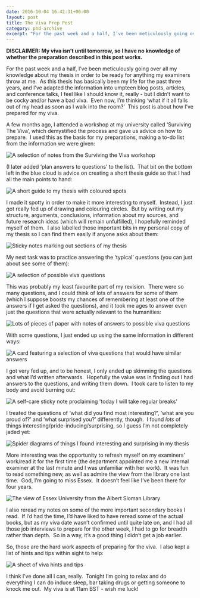 ```yaml
---
date: 2016-10-04 16:42:31+00:00
layout: post
title: The Viva Prep Post
category: phd-archive
excerpt: "For the past week and a half, I’ve been meticulously going over all my knowledge about my thesis in order to be ready for anything my examiners throw at me."
---
```


**DISCLAIMER: My viva isn’t until tomorrow, so I have no knowledge of whether the preparation described in this post works.**

For the past week and a half, I’ve been meticulously going over all my knowledge about my thesis in order to be ready for anything my examiners throw at me.  As this thesis has basically been my life for the past three years, and I’ve adapted the information into umpteen blog posts, articles, and conference talks, I feel like I should know it, really - but I didn’t want to be cocky and/or have a bad viva.  Even now, I’m thinking ‘what if it all falls out of my head as soon as I walk into the room?’  This post is about how I’ve prepared for my viva.

A few months ago, I attended a workshop at my university called ‘Surviving The Viva’, which demystified the process and gave us advice on how to prepare.  I used this as the basis for my preparations, making a to-do list from the information we were given:

![A selection of notes from the Surviving the Viva workshop](/images/viva-prep-1.jpg)

(I later added ‘plan answers to questions’ to the list).  That bit on the bottom left in the blue cloud is advice on creating a short thesis guide so that I had all the main points to hand:

![A short guide to my thesis with coloured spots](/images/viva-prep-2.jpg)

I made it spotty in order to make it more interesting to myself.  Instead, I just got really fed up of drawing and colouring circles.  But by writing out my structure, arguments, conclusions, information about my sources, and future research ideas (which will remain unfulfilled), I hopefully reminded myself of them.  I also labelled those important bits in my personal copy of my thesis so I can find them easily if anyone asks about them:

![Sticky notes marking out sections of my thesis](/images/viva-prep-3.jpg)

My next task was to practice answering the ‘typical’ questions (you can just about see some of them):

![A selection of possible viva questions](/images/viva-prep-4.jpg)

This was probably my least favourite part of my revision.  There were so many questions, and I could think of lots of answers for some of them (which I suppose boosts my chances of remembering at least one of the answers if I get asked the questions), and it took me ages to answer even just the questions that were actually relevant to the humanities:

![Lots of pieces of paper with notes of answers to possible viva questions](/images/viva-prep-5.jpg)

With some questions, I just ended up using the same information in different ways:

![A card featuring a selection of viva questions that would have similar answers](/images/viva-prep-6.jpg)

I got very fed up, and to be honest, I only ended up skimming the questions and what I’d written afterwards.  Hopefully the value was in finding out I had answers to the questions, and writing them down.  I took care to listen to my body and avoid burning out:

![A self-care sticky note proclaiming 'today I will take regular breaks'](/images/viva-prep-7.jpg)

I treated the questions of ‘what did you find most interesting?’, ‘what are you proud of?’ and ‘what surprised you?’ differently, though.  I found *lots* of things interesting/pride-inducing/surprising, so I guess I’m not completely jaded yet:

![Spider diagrams of things I found interesting and surprising in my thesis](/images/viva-prep-8.jpg)

More interesting was the opportunity to refresh myself on my examiners’ work/read it for the first time (the department appointed me a new internal examiner at the last minute and I was unfamiliar with her work).  It was fun to read something new, as well as admire the view from the library one last time.  God, I’m going to miss Essex.  It doesn’t feel like I’ve been there for four years.

![The view of Essex University from the Albert Sloman Library](/images/viva-prep-9.jpg)

I also reread my notes on some of the more important secondary books I read.  If I’d had the time, I’d have liked to have reread some of the actual books, but as my viva date wasn’t confirmed until quite late on, and I had all those job interviews to prepare for the other week, I had to go for breadth rather than depth.  So in a way, it’s a good thing I didn’t get a job earlier.

So, those are the hard work aspects of preparing for the viva.  I also kept a list of hints and tips within sight to help:

![A sheet of viva hints and tips](/images/viva-prep-10.jpg)

I think I’ve done all I can, really.  Tonight I’m going to relax and do everything I can do induce sleep, bar taking drugs or getting someone to knock me out.  My viva is at 11am BST - wish me luck!
